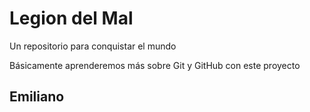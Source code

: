 # Legion del Mal

Un repositorio para conquistar el mundo

Básicamente aprenderemos más sobre Git y GitHub con este proyecto

## Emiliano
